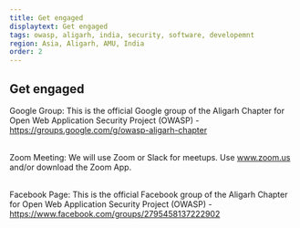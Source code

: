 ```yaml
---
title: Get engaged
displaytext: Get engaged
tags: owasp, aligarh, india, security, software, developemnt
region: Asia, Aligarh, AMU, India
order: 2
---
```


## Get engaged

Google Group: This is the official Google group of the Aligarh Chapter for Open Web Application Security Project (OWASP) - https://groups.google.com/g/owasp-aligarh-chapter <br/><br/>

Zoom Meeting: We will use Zoom or Slack for meetups. Use www.zoom.us and/or download the Zoom App. <br/><br/>

Facebook Page: This is the official Facebook group of the Aligarh Chapter for Open Web Application Security Project (OWASP) - https://www.facebook.com/groups/2795458137222902 <br/><br/>
